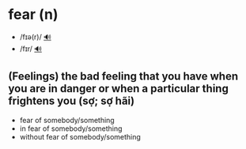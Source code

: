 # fear (n)

- /fɪə(r)/ [🔊](https://www.oxfordlearnersdictionaries.com/media/english/uk_pron/f/fea/fear_/fear__gb_1.mp3)
- /fɪr/ [🔊](https://www.oxfordlearnersdictionaries.com/media/english/us_pron/f/fea/fear_/fear__us_1.mp3)

## (Feelings) the bad feeling that you have when you are in danger or when a particular thing frightens you (sợ; sợ hãi)

- fear of somebody/something
- in fear of somebody/something
- without fear of somebody/something